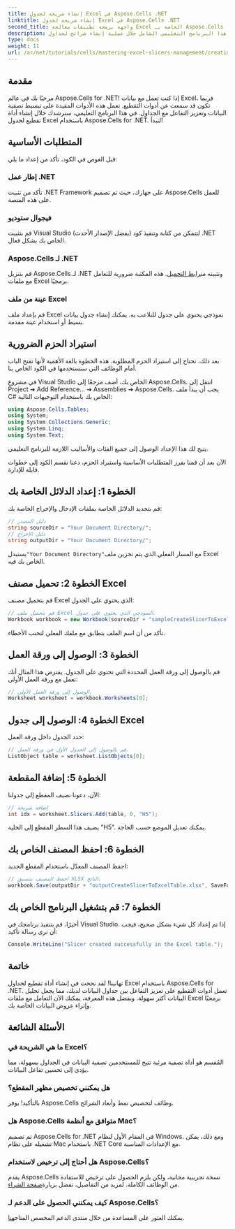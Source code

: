```yaml
---
title: إنشاء شريحة لجدول Excel في Aspose.Cells .NET
linktitle: إنشاء شريحة لجدول Excel في Aspose.Cells .NET
second_title: واجهة برمجة تطبيقات معالجة Excel الخاصة بـ Aspose.Cells .NET
description: يرشدك هذا البرنامج التعليمي الشامل خلال عملية إنشاء شرائح لجداول Excel باستخدام Aspose.Cells لـ .NET. تعرف على كيفية إعداد بيئتك وتحميل مصنف Excel وإضافة شرائح تفاعلية لتحسين قدرات تحليل البيانات لديك.
type: docs
weight: 11
url: /ar/net/tutorials/cells/mastering-excel-slicers-management/creating-slicer-for-excel-table/
---
```

## مقدمة

مرحبًا بك في عالم Aspose.Cells for .NET! إذا كنت تعمل مع بيانات Excel، فربما تكون قد سمعت عن أدوات التقطيع. تعمل هذه الأدوات المفيدة على تبسيط تصفية البيانات وتعزيز التفاعل مع الجداول. في هذا البرنامج التعليمي، سنرشدك خلال إنشاء أداة تقطيع لجدول Excel باستخدام Aspose.Cells for .NET. لنبدأ!

## المتطلبات الأساسية

قبل الغوص في الكود، تأكد من إعداد ما يلي:

### إطار عمل .NET
تأكد من تثبيت .NET Framework على جهازك، حيث تم تصميم Aspose.Cells للعمل على هذه المنصة.

### فيجوال ستوديو
قم بتثبيت Visual Studio (يفضل الإصدار الأحدث) لتتمكن من كتابة وتنفيذ كود .NET الخاص بك بشكل فعال.

### Aspose.Cells لـ .NET
 قم بتنزيل Aspose.Cells لـ .NET وتثبيته من[رابط التحميل](https://releases.aspose.com/cells/net/). هذه المكتبة ضرورية للتعامل مع ملفات Excel برمجيًا.

### عينة من ملف Excel
قم بإعداد ملف Excel نموذجي يحتوي على جدول للتلاعب به. يمكنك إنشاء جدول بيانات بسيط أو استخدام عينة مقدمة.

## استيراد الحزم الضرورية

بعد ذلك، نحتاج إلى استيراد الحزم المطلوبة. هذه الخطوة بالغة الأهمية لأنها تفتح الباب أمام الوظائف التي سنستخدمها في الكود الخاص بنا.

في مشروع Visual Studio الخاص بك، أضف مرجعًا إلى Aspose.Cells. انتقل إلى Project ➔ Add Reference... ➔ Assemblies ➔ Aspose.Cells. يجب أن يبدأ ملف C# الخاص بك باستخدام التوجيهات التالية:

```csharp
using Aspose.Cells.Tables;
using System;
using System.Collections.Generic;
using System.Linq;
using System.Text;
```

يتيح لك هذا الإعداد الوصول إلى جميع الفئات والأساليب اللازمة للبرنامج التعليمي.

الآن بعد أن قمنا بفرز المتطلبات الأساسية واستيراد الحزم، دعنا نقسم الكود إلى خطوات قابلة للإدارة.

## الخطوة 1: إعداد الدلائل الخاصة بك

قم بتحديد الدلائل الخاصة بملفات الإدخال والإخراج الخاصة بك:

```csharp
// دليل المصدر
string sourceDir = "Your Document Directory/";
// دليل الإخراج
string outputDir = "Your Document Directory/";
```

 يستبدل`"Your Document Directory"`مع المسار الفعلي الذي يتم تخزين ملف Excel الخاص بك فيه.

## الخطوة 2: تحميل مصنف Excel

قم بتحميل مصنف Excel الذي يحتوي على الجدول:

```csharp
// قم بتحميل ملف Excel النموذجي الذي يحتوي على جدول.
Workbook workbook = new Workbook(sourceDir + "sampleCreateSlicerToExcelTable.xlsx");
```

تأكد من أن اسم الملف يتطابق مع ملفك الفعلي لتجنب الأخطاء.

## الخطوة 3: الوصول إلى ورقة العمل

قم بالوصول إلى ورقة العمل المحددة التي تحتوي على الجدول. يفترض هذا المثال أنك تعمل مع ورقة العمل الأولى:

```csharp
// الوصول إلى ورقة العمل الأولى.
Worksheet worksheet = workbook.Worksheets[0];
```

## الخطوة 4: الوصول إلى جدول Excel

حدد الجدول داخل ورقة العمل:

```csharp
// قم بالوصول إلى الجدول الأول في ورقة العمل.
ListObject table = worksheet.ListObjects[0];
```

## الخطوة 5: إضافة المقطعة

الآن، دعونا نضيف المقطع إلى جدولنا:

```csharp
// إضافة شريحة
int idx = worksheet.Slicers.Add(table, 0, "H5");
```

يضيف هذا السطر المقطع إلى الخلية "H5". يمكنك تعديل الموضع حسب الحاجة.

## الخطوة 6: احفظ المصنف الخاص بك

احفظ المصنف المعدّل باستخدام المقطع الجديد:

```csharp
// احفظ المصنف بتنسيق XLSX الناتج.
workbook.Save(outputDir + "outputCreateSlicerToExcelTable.xlsx", SaveFormat.Xlsx);
```

## الخطوة 7: قم بتشغيل البرنامج الخاص بك

أخيرًا، قم بتنفيذ برنامجك في Visual Studio. إذا تم إعداد كل شيء بشكل صحيح، فيجب أن ترى رسالة تأكيد:

```csharp
Console.WriteLine("Slicer created successfully in the Excel table.");
```

## خاتمة

تهانينا! لقد نجحت في إنشاء أداة تقطيع لجداول Excel باستخدام Aspose.Cells for .NET. تعمل أدوات التقطيع على تعزيز التفاعل بين جداول البيانات لديك، مما يجعل تحليل البيانات أكثر سهولة. وبفضل هذه المعرفة، يمكنك الآن التعامل مع ملفات Excel برمجيًا وإثراء عروض البيانات الخاصة بك.

## الأسئلة الشائعة

### ما هي الشريحة في Excel؟
المُقسم هو أداة تصفية مرئية تتيح للمستخدمين تصفية البيانات في الجداول بسهولة، مما يؤدي إلى تحسين تفاعل البيانات.

### هل يمكنني تخصيص مظهر المقطع؟
بالتأكيد! يوفر Aspose.Cells وظائف لتخصيص نمط وأبعاد الشرائح.

### هل Aspose.Cells متوافق مع أنظمة Mac؟
تم تصميم Aspose.Cells for .NET في المقام الأول لنظام Windows. ومع ذلك، يمكن تشغيله على نظام Mac باستخدام .NET Core مع الإعدادات المناسبة.

### هل أحتاج إلى ترخيص لاستخدام Aspose.Cells؟
 يقدم Aspose.Cells نسخة تجريبية مجانية، ولكن يلزم الحصول على ترخيص للاستفادة من الوظائف الكاملة. لمزيد من التفاصيل، تفضل بزيارة[صفحة الشراء](https://purchase.aspose.com/buy).

### كيف يمكنني الحصول على الدعم لـ Aspose.Cells؟
 يمكنك العثور على المساعدة من خلال منتدى الدعم المخصص المتاح[هنا](https://forum.aspose.com/c/cells/9).